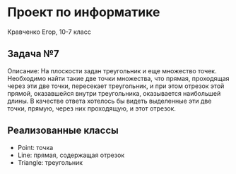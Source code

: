 # Проект по информатике
Кравченко Егор, 10-7 класс

## Задача №7
Описание:
На плоскости задан треугольник и еще множество точек. Необходимо найти такие две точки множества, что прямая, проходящая через эти две точки, пересекает треугольник, и при этом отрезок этой прямой, оказавшейся внутри треугольника, оказывается наибольшей длины. В качестве ответа хотелось бы видеть выделенные эти две точки, прямую, через них проходящую, и этот отрезок.

## Реализованные классы
- Point: точка
- Line: прямая, содержащая отрезок
- Triangle: треугольник